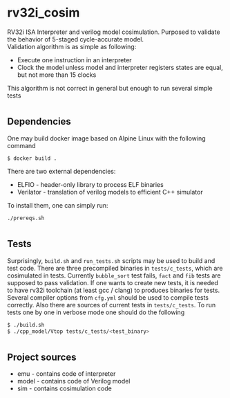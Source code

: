 # rv32i_cosim
RV32i ISA Interpreter and verilog model cosimulation. Purposed to validate the behavior of 5-staged cycle-accurate model. <br>
Validation algorithm is as simple as following:
* Execute one instruction in an interpreter
* Clock the model unless model and interpreter registers states are equal, but not more than 15 clocks

This algorithm is not correct in general but enough to run several simple tests

#

## Dependencies
One may build docker image based on Alpine Linux with the following command
```sh
$ docker build .
```
There are two external dependencies:
* ELFIO - header-only library to process ELF binaries
* Verilator - translation of verilog models to efficient C++ simulator

To install them, one can simply run:
```sh
./prereqs.sh
```

#
## Tests

Surprisingly, ```build.sh``` and ```run_tests.sh``` scripts may be used to build and test code. There are three precompiled binaries in ```tests/c_tests```, which are cosimulated in tests. Currently ```bubble_sort``` test fails, ```fact``` and ```fib``` tests are supposed to pass validation. If one wants to create new tests, it is needed to have rv32i toolchain (at least gcc / clang) to produces binaries for tests. Several compiler options from ```cfg.yml``` should be used to compile tests correctly. Also there are sources of current tests in ```tests/c_tests```. To run tests one by one in verbose mode one should do the following
```sh
$ ./build.sh
$ ./cpp_model/Vtop tests/c_tests/<test_binary>
```

#

## Project sources
* emu - contains code of interpreter
* model - contains code of Verilog model
* sim - contains cosimulation code
